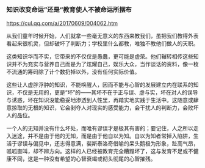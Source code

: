 ### 知识改变命运”还是“教育使人不被命运所摆布
https://cul.qq.com/a/20170609/004062.htm

从我们童年时候开始，人们就拿一些毫无意义的东西来教我们，虽把我们教得外表看起来很机灵，但却破坏了判断力；学校里什么都教，唯独不教他们做人的天职。

这类知识华而不实，它带来的不仅仅是愚蠢，更可能是虚荣。他们辗转相传这些知识并不为充实与营养自己而是为了炫耀自己，娱乐大众，当作谈话的资料，像一枚不流通的筹码除了计个数扔掉以外，没有任何实际价值。

这些让人虚胖浮肿的知识，不能唤醒人，因而不能与心智的发展建立内在联系的知识，不仅是无用的，更是“坏”的——其坏不在于正与误、虚与实，坏在对人的误导与诱惑，坏在知识没能稳妥地渗透到人性里，再踏实地实践于生活中。这随意或肆意掠取的无根的知识，它会剥夺人对现实的感受能力，会干扰人的判断力，会败坏人的品位。

一个人的无知并没有什么坏处，而唯有谬误才是极其有害的；要记住，人之所以走入迷途，并不是由于他的无知，而是由于他自以为知。自以为知者常掉入陷阱，生活于谬误与偏见中，还志得意满，裴斯泰洛奇借喻的呆头鹅极为形象，趾高气昂，呱呱直叫，却不辨方向。这样的人已经被教育完全糟蹋坏了，这与发育不足或不健康不同，这是一种没有希望的心智衰竭或彻头彻尾的心智摧残。
